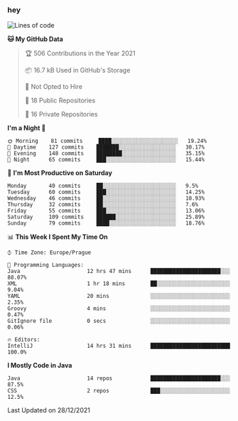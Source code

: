 ### hey

<!--START_SECTION:waka-->
![Lines of code](https://img.shields.io/badge/From%20Hello%20World%20I%27ve%20Written-100%20Thousand%20lines%20of%20code-blue)

**🐱 My GitHub Data** 

> 🏆 506 Contributions in the Year 2021
 > 
> 📦 16.7 kB Used in GitHub's Storage 
 > 
> 🚫 Not Opted to Hire
 > 
> 📜 18 Public Repositories 
 > 
> 🔑 16 Private Repositories  
 > 
**I'm a Night 🦉** 

```text
🌞 Morning    81 commits     ████░░░░░░░░░░░░░░░░░░░░░   19.24% 
🌆 Daytime    127 commits    ███████░░░░░░░░░░░░░░░░░░   30.17% 
🌃 Evening    148 commits    ████████░░░░░░░░░░░░░░░░░   35.15% 
🌙 Night      65 commits     ███░░░░░░░░░░░░░░░░░░░░░░   15.44%

```
📅 **I'm Most Productive on Saturday** 

```text
Monday       40 commits     ██░░░░░░░░░░░░░░░░░░░░░░░   9.5% 
Tuesday      60 commits     ███░░░░░░░░░░░░░░░░░░░░░░   14.25% 
Wednesday    46 commits     ██░░░░░░░░░░░░░░░░░░░░░░░   10.93% 
Thursday     32 commits     ██░░░░░░░░░░░░░░░░░░░░░░░   7.6% 
Friday       55 commits     ███░░░░░░░░░░░░░░░░░░░░░░   13.06% 
Saturday     109 commits    ██████░░░░░░░░░░░░░░░░░░░   25.89% 
Sunday       79 commits     ████░░░░░░░░░░░░░░░░░░░░░   18.76%

```


📊 **This Week I Spent My Time On** 

```text
⌚︎ Time Zone: Europe/Prague

💬 Programming Languages: 
Java                     12 hrs 47 mins      ██████████████████████░░░   88.07% 
XML                      1 hr 18 mins        ██░░░░░░░░░░░░░░░░░░░░░░░   9.04% 
YAML                     20 mins             ░░░░░░░░░░░░░░░░░░░░░░░░░   2.35% 
Groovy                   4 mins              ░░░░░░░░░░░░░░░░░░░░░░░░░   0.47% 
GitIgnore file           0 secs              ░░░░░░░░░░░░░░░░░░░░░░░░░   0.06%

🔥 Editors: 
IntelliJ                 14 hrs 31 mins      █████████████████████████   100.0%

```

**I Mostly Code in Java** 

```text
Java                     14 repos            ██████████████████████░░░   87.5% 
CSS                      2 repos             ███░░░░░░░░░░░░░░░░░░░░░░   12.5%

```



 Last Updated on 28/12/2021
<!--END_SECTION:waka-->
